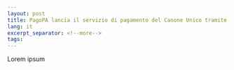 ```yaml
---
layout: post
title: PagoPA lancia il servizio di pagamento del Canone Unico tramite piattaforma pagoPA
lang: it
excerpt_separator: <!--more-->
tags: 
---
```


Lorem ipsum